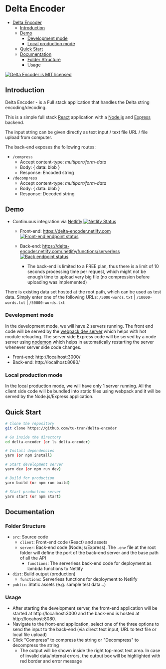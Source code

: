 # Delta Encoder

- [Delta Encoder](#delta-encoder)
  - [Introduction](#introduction)
  - [Demo](#demo)
    - [Development mode](#development-mode)
    - [Local production mode](#local-production-mode)
  - [Quick Start](#quick-start)
  - [Documentation](#documentation)
    - [Folder Structure](#folder-structure)
    - [Usage](#usage)

[![Delta Encoder is MIT licensed](https://img.shields.io/github/license/Naereen/StrapDown.js.svg)](#)

## Introduction
Delta Encoder - is a Full stack application that handles the Delta string encoding/decoding.

This is a simple full stack [React](https://reactjs.org/) application with a [Node.js](https://nodejs.org/en/) and [Express](https://expressjs.com/) backend.

The input string can be given directly as text input / text file URL / file upload from computer.

The back-end exposes the following routes:
- `/compress`
  - Accept content-type: *multipart/form-data*
  - Body: { data: blob }
  - Response: Encoded string
- `/decompress`
  - Accept content-type: *multipart/form-data*
  - Body: { data: blob }
  - Response: Decoded string

## Demo
- Continuous integration via [Netlifly](https://delta-encoder.netlify.com/) [![Netlify Status](https://api.netlify.com/api/v1/badges/3413de6d-079a-410d-8863-a29eeea5600c/deploy-status)](https://app.netlify.com/sites/delta-encoder/deploys)
  - Front-end: https://delta-encoder.netlify.com [![Front-end endpoint status](https://img.shields.io/website-up-down-green-red/https/delta-encoder.netlify.com.svg)](https://delta-encoder.netlify.com)
  - Back-end: https://delta-encoder.netlify.com/.netlify/functions/serverless [![Back endpoint status](https://img.shields.io/website-up-down-green-red/https/delta-encoder.netlify.com/.netlify/functions/serverless.svg)](https://delta-encoder.netlify.com/.netlify/functions/serverless)

    - The back-end is limited to a FREE plan, thus there is a limit of 10 seconds processing time per request, which might not be enough time to upload very big file (no compression before uploading was implemented)

There is existing data set hosted at the root path, which can be used as test data. Simply enter one of the following URLs: `/5000-words.txt` | `/10000-words.txt` | `/50000-words.txt`

### Development mode

In the development mode, we will have 2 servers running. The front end code will be served by the [webpack dev server](https://webpack.js.org/configuration/dev-server/) which helps with hot module reloading. The server side Express code will be served by a node server using [nodemon](https://nodemon.io/) which helps in automatically restarting the server whenever server side code changes.
- Front-end: http://localhost:3000/
- Back-end: http://localhost:8080/

### Local production mode

In the local production mode, we will have only 1 server running. All the client side code will be bundled into static files using webpack and it will be served by the Node.js/Express application.

## Quick Start

```bash
# Clone the repository
git clone https://github.com/tu-tran/delta-encoder

# Go inside the directory
cd delta-encoder (or ls delta-encoder)

# Install dependencies
yarn (or npm install)

# Start development server
yarn dev (or npm run dev)

# Build for production
yarn build (or npm run build)

# Start production server
yarn start (or npm start)
```

## Documentation

### Folder Structure

- `src`: Source code
  - `client`: Front-end code (React) and assets
  - `server`: Back-end code (Node.js/Express). The `.env` file at the root folder will define the port of the back-end server and the base path of all the API
    - `functions`: The serverless back-end code for deployment as lambda functions to Netlify
- `dist`: Build output (production)
  - `functions`: Serverless functions for deployment to Netlify
- `public`: Static assets (e.g. sample test data...)

### Usage

- After starting the development server, the front-end application will be started at http://localhost:3000 and the back-end is hosted at http://locahost:8080.
- Navigate to the front-end application, select one of the three options to send the input to the back-end (via direct text input, URL to text file or local file upload)
- Click "Compress" to compress the string or "Decompress" to decompress the string
  - The output will be shown inside the right top-most text area. In case of invalid data/internal errors, the output box will be highlighted with red border and error message